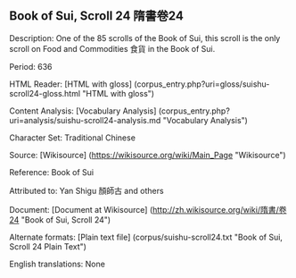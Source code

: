 ## Book of Sui, Scroll 24 隋書卷24

Description: One of the 85 scrolls of the Book of Sui, this scroll is the only scroll on Food and Commodities 食貨 in the Book of Sui.

Period: 636

HTML Reader: [HTML with gloss] (corpus_entry.php?uri=gloss/suishu-scroll24-gloss.html "HTML with gloss")

Content Analysis: [Vocabulary Analysis] (corpus_entry.php?uri=analysis/suishu-scroll24-analysis.md "Vocabulary Analysis")

Character Set: Traditional Chinese

Source: [Wikisource] (https://wikisource.org/wiki/Main_Page "Wikisource")

Reference: Book of Sui

Attributed to: Yan Shigu 顏師古 and others

Document: [Document at Wikisource] (http://zh.wikisource.org/wiki/隋書/卷24 "Book of Sui, Scroll 24")

Alternate formats: [Plain text file] (corpus/suishu-scroll24.txt "Book of Sui, Scroll 24 Plain Text")

English translations: None